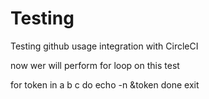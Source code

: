 # Testing
Testing github usage integration with CircleCI


now wer will perform for loop on this test

for token in a b c 
do
echo -n &token
done
exit
